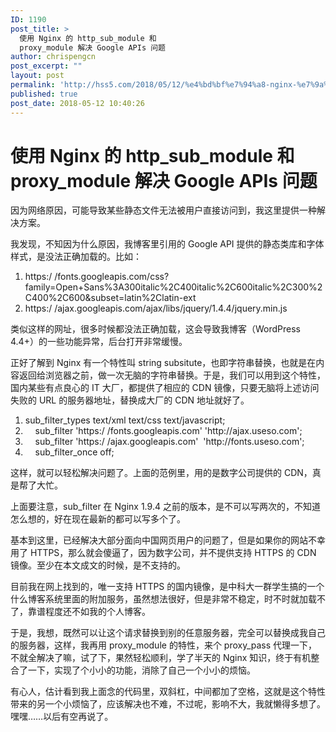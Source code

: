 ```yaml
---
ID: 1190
post_title: >
  使用 Nginx 的 http_sub_module 和
  proxy_module 解决 Google APIs 问题
author: chrispengcn
post_excerpt: ""
layout: post
permalink: 'http://hss5.com/2018/05/12/%e4%bd%bf%e7%94%a8-nginx-%e7%9a%84-http_sub_module-%e5%92%8c-proxy_module-%e8%a7%a3%e5%86%b3-google-apis-%e9%97%ae%e9%a2%98/'
published: true
post_date: 2018-05-12 10:40:26
---
```

<h1>使用 Nginx 的 http_sub_module 和 proxy_module 解决 Google APIs 问题</h1>
<div class="meta singlemeta"></div>
<div class="entry">
<div></div>
<div id="content" class="entrycontent">

因为网络原因，可能导致某些静态文件无法被用户直接访问到，我这里提供一种解决方案。<span id="more-710"></span>

我发现，不知因为什么原因，我博客里引用的 Google API 提供的静态类库和字体样式，是没法正确加载的。比如：
<div class="hl-surround">
<ol class="hl-main ln-show" title="Double click to hide line number.">
 	<li class="hl-firstline">https:/ /fonts.googleapis.com/css?family=Open+Sans%3A300italic%2C400italic%2C600italic%2C300%2C400%2C600&amp;subset=latin%2Clatin-ext</li>
 	<li>https:/ /ajax.googleapis.com/ajax/libs/jquery/1.4.4/jquery.min.js</li>
</ol>
</div>
类似这样的网址，很多时候都没法正确加载，这会导致我博客（WordPress 4.4+）的一些功能异常，后台打开非常缓慢。

正好了解到 Nginx 有一个特性叫 string subsitute，也即字符串替换，也就是在内容返回给浏览器之前，做一次无脑的字符串替换。于是，我们可以用到这个特性，
国内某些有点良心的 IT 大厂，都提供了相应的 CDN 镜像，只要无脑将上述访问失败的 URL 的服务器地址，替换成大厂的 CDN 地址就好了。
<div class="hl-surround">
<ol class="hl-main ln-show" title="Double click to hide line number.">
 	<li class="hl-firstline">sub_filter_types text/xml text/css text/javascript;</li>
 	<li>    sub_filter 'https:/ /fonts.googleapis.com' 'http://ajax.useso.com';</li>
 	<li>    sub_filter 'https:/ /ajax.googleapis.com'  'http://fonts.useso.com';</li>
 	<li>    sub_filter_once off;</li>
</ol>
</div>
这样，就可以轻松解决问题了。上面的范例里，用的是数字公司提供的 CDN，真是帮了大忙。

上面要注意，sub_filter 在 Nginx 1.9.4 之前的版本，是不可以写两次的，不知道怎么想的，好在现在最新的都可以写多个了。

基本到这里，已经解决大部分面向中国网页用户的问题了，但是如果你的网站不幸用了 HTTPS，那么就会傻逼了，因为数字公司，并不提供支持 HTTPS 的 CDN 镜像。至少在本文成文的时候，是不支持的。

目前我在网上找到的，唯一支持 HTTPS 的国内镜像，是中科大一群学生搞的一个什么博客系统里面的附加服务，虽然想法很好，但是非常不稳定，时不时就加载不了，靠谱程度还不如我的个人博客。

于是，我想，既然可以让这个请求替换到别的任意服务器，完全可以替换成我自己的服务器，这样，我再用 proxy_module 的特性，来个 proxy_pass 代理一下，不就全解决了嘛，试了下，果然轻松顺利，学了半天的 Nginx 知识，终于有机整合了一下，实现了个小小的功能，消除了自己一个小小的烦恼。

有心人，估计看到我上面念的代码里，双斜杠，中间都加了空格，这就是这个特性带来的另一个小烦恼了，应该解决也不难，不过呢，影响不大，我就懒得多想了。嘿嘿……以后有空再说了。

</div>
</div>